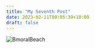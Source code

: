 ```yaml
---
title: "My Seventh Post"
date: 2023-02-11T00:05:39+10:00
draft: false
---
```

![BmoralBeach](/143727_014.jpeg 'Balmoral')
